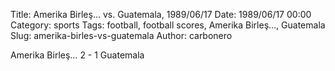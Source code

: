 Title: Amerika Birleş… vs. Guatemala, 1989/06/17
Date: 1989/06/17 00:00
Category: sports
Tags: football, football scores, Amerika Birleş…, Guatemala
Slug: amerika-birles-vs-guatemala
Author: carbonero


Amerika Birleş… 2 - 1 Guatemala
